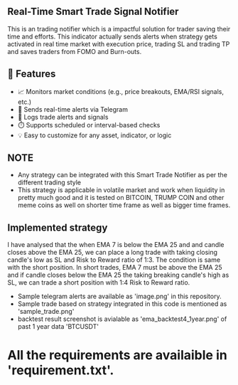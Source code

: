 ## Real-Time Smart Trade Signal Notifier
This is an trading notifier which is a impactful solution for trader saving their time and efforts. This indicator actually sends alerts when strategy gets activated in real time market with execution price, trading SL and trading TP and saves traders from FOMO and Burn-outs.

## 🚀 Features
- 📈 Monitors market conditions (e.g., price breakouts, EMA/RSI signals, etc.)
- 🔔 Sends real-time alerts via Telegram
- 📝 Logs trade alerts and signals
- ⏱️ Supports scheduled or interval-based checks
- 💡 Easy to customize for any asset, indicator, or logic
  
## NOTE
* Any strategy can be integrated with this Smart Trade Notifier as per the different trading style
* This strategy is applicable in volatile market and work when liquidity in pretty much good and it is tested on BITCOIN, TRUMP COIN and other meme coins as well on shorter time frame as well as bigger time frames.

## Implemented strategy  
I have analysed that the when EMA 7 is below the EMA 25 and and candle closes above the EMA 25, we can place a long trade with taking closing candle's low as SL and Risk to Reward ratio of 1:3. The condition is same with the short position. In short trades, EMA 7 must be above the EMA 25 and if candle closes below the EMA 25 the taking breaking candle's high as SL, we can trade a short position with 1:4 Risk to Reward ratio.

* Sample telegram alerts are available as 'image.png' in this repository.
* Sample trade based on strategy integrated in this code is mentioned as 'sample_trade.png'
* backtest result screenshot is avialable as 'ema_backtest4_1year.png' of past 1 year data 'BTCUSDT'

# All the requirements are availaible in 'requirement.txt'.
